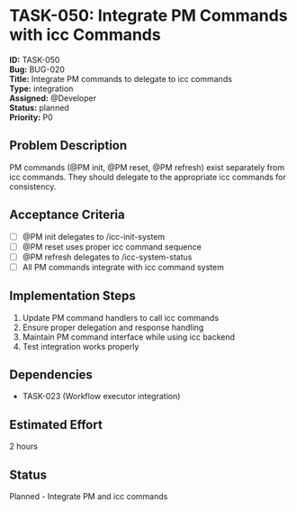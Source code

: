 # TASK-050: Integrate PM Commands with icc Commands

**ID:** TASK-050  
**Bug:** BUG-020  
**Title:** Integrate PM commands to delegate to icc commands  
**Type:** integration  
**Assigned:** @Developer  
**Status:** planned  
**Priority:** P0  

## Problem Description
PM commands (@PM init, @PM reset, @PM refresh) exist separately from icc commands. They should delegate to the appropriate icc commands for consistency.

## Acceptance Criteria
- [ ] @PM init delegates to /icc-init-system
- [ ] @PM reset uses proper icc command sequence
- [ ] @PM refresh delegates to /icc-system-status
- [ ] All PM commands integrate with icc command system

## Implementation Steps
1. Update PM command handlers to call icc commands
2. Ensure proper delegation and response handling
3. Maintain PM command interface while using icc backend
4. Test integration works properly

## Dependencies
- TASK-023 (Workflow executor integration)

## Estimated Effort
2 hours

## Status
Planned - Integrate PM and icc commands